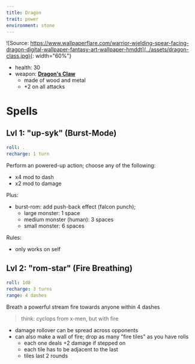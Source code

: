 ```yaml
---
title: Dragon
trait: power
environment: stone
---
```


![Source: https://www.wallpaperflare.com/warrior-wielding-spear-facing-dragon-digital-wallpaper-fantasy-art-wallpaper-hmddt](../assets/dragon-class.jpg){: width="60%"}

- health: 30
- weapon: [**Dragon's Claw**](../Weapons)
    - made of wood and metal
    - +2 on all attacks


# Spells

## Lvl 1: "up-syk" (Burst-Mode)
```yaml
roll: .
recharge: 1 turn
```

Perform an powered-up action; choose any of the following:

- x4 mod to dash
- x2 mod to damage

Plus:
- burst-rom: add push-back effect (falcon punch);
    - large monster: 1 space
    - medium monster (human): 3 spaces
    - small monster: 6 spaces

Rules:
- only works on self

<!-- 
Secret Uses:
- can burst-rom a friendly to launch them 3 spaces (they take damage)
 -->

## Lvl 2: "rom-star" (Fire Breathing)
```yaml
roll: 1d8
recharge: 3 turns
range: 4 dashes
```

Breath a powerful stream fire towards anyone within 4 dashes

> think: cyclops from x-men, but with fire

- damage rollover can be spread across opponents
- can also make a wall of fire; drop as many "fire tiles" as you have rolls
    - each one deals +2 damage if stepped on
    - each tile has to be adjacent to the last
    - tiles last 2 rounds

<!--
## Lvl 3 (special): "Up-Syk-Inf" (guts mode")
```yaml
roll: 1d20
charge: 1 turn
recharge: 1 day
```

Recharge all spells

Then: Perform an additional number of actions equal to the roll.

Rules:

- can only use if health is less than 5
- can be used in response to getting attacked if resulting is health is 5 or fewer (i.e., a conditional reaction spell)
-->

<!-- 
Secret Combo: have andrew use health syphon to put sean below 5, and then return the health back
 -->

<!-- Nat 20: +2 actions (so, 12 total) -->
